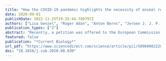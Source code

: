 ```yaml
---
title: "How the COVID-19 pandemic highlights the necessity of animal research"
date: 2020-09-01
publishDate: 2022-11-25T19:35:44.789797Z
authors: ["Lisa Genzel", "Roger Adan", "Anton Berns", "Jeroen J. J. P. van den Beucken", "Arjan Blokland", "Erik H. W. G. M. Boddeke", "Willy M. Bogers", "Ronald Bontrop", "R. Bulthuis", "Teun Bousema", "Hans Clevers", "Tineke C. J. J. Coenen", "Anne-Marie van Dam", "Peter M. T. Deen", "K. W. van Dijk", "Bart J. L. Eggen", "Ype Elgersma", "Izel Erdogan", "Bernhard Englitz", "J. Martje Fentener van Vlissingen", "Susanne la Fleur", "Ron Fouchier", "Carlos P. Fitzsimons", "Wilbert Frieling", "Bart Haagmans", "Balthasar A. Heesters", "Marloes J. A. G. Henckens", "Sander Herfst", "Elly Hol", "Daniel van den Hove", "Marien I. de Jonge", "Jos Jonkers", "Leo A. B. Joosten", "Andries Kalsbeek", "Maarten Kamermans", "Harm H. Kampinga", "Martien J. Kas", "J. aap Keijer", "Sander Kersten", "Amanda J. Kiliaan", "Taco W. A. Kooij", "Sander Kooijman", "Werner J. H. Koopman", "Aniko Korosi", "Harm J. Krugers", "Thijs Kuiken", "Steven A. Kushner", "Jan A. M. Langermans", "Heidi M. B. Lesscher", "Paul J. Lucassen", "Esther Lutgens", "Mihai G. Netea", "Lucas P. J. J. Noldus", "Jos W. M. van der Meer", "Frank J. Meye", "Joram D. Mul", "Kees van Oers", "Jocelien D. A. Olivier", "R. Jeroen Pasterkamp", "Ingrid H. C. H. M. Philippens", "Jos Prickaerts", "B. J. A. Pollux", "Patrick C. N. Rensen", "Jacco van Rheenen", "Ronald P. van Rij", "Laila Ritsma", "Barry. H. G. Rockx", "Benno Roozendaal", "Evert M. van Schothorst", "K. Stittelaar", "Norbert Stockhofe", "Dick F. Swaab", "Rik L. de Swart", "Louk J. M. J. Vanderschuren", "Taco J. de Vries", "Femke de Vrij", "Richard van Wezel", "Corette J. Wierenga", "Maximilian Wiesmann", "Ingo Willuhn", "Chris I. de Zeeuw", "Judith R. Homberg"]
publication_types: ["2"]
abstract: "Recently, a petition was offered to the European Commission calling for an immediate ban on animal testing. Although a Europe-wide moratorium on the use of animals in science is not yet possible, there has been a push by the non-scientific community and politicians for a rapid transition to animal-free innovations. Although there are benefits for both animal welfare and researchers, advances on alternative methods have not progressed enough to be able to replace animal research in the foreseeable future. This trend has led first and foremost to a substantial increase in the administrative burden and hurdles required to make timely advances in research and treatments for human and animal diseases. The current COVID-19 pandemic clearly highlights how much we actually rely on animal research. COVID-19 affects several organs and systems, and the various animal-free alternatives currently available do not come close to this complexity. In this Essay, we therefore argue that the use of animals is essential for the advancement of human and veterinary health."
featured: false
publication: "*Current Biology*"
url_pdf: "https://www.sciencedirect.com/science/article/pii/S0960982220311842"
doi: "10.1016/j.cub.2020.08.030"
---
```


